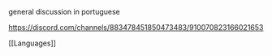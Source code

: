 general discussion in portuguese

https://discord.com/channels/883478451850473483/910070823166021653


[[Languages]]